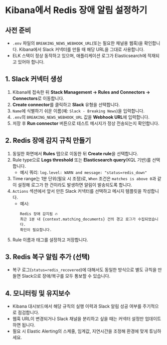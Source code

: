 # Kibana에서 Redis 장애 알림 설정하기

## 사전 준비
- `.env` 파일의 `BREAKING_NEWS_WEBHOOK_URL`(또는 필요한 채널용 웹훅)을 확인합니다. Kibana에서 Slack 커넥터를 만들 때 해당 URL을 그대로 사용합니다.
- ELK 스택이 정상 동작하고 있으며, 애플리케이션 로그가 Elasticsearch에 적재되고 있어야 합니다.

## 1. Slack 커넥터 생성
1. Kibana에 접속한 뒤 **Stack Management → Rules and Connectors → Connectors**로 이동합니다.
2. **Create connector**를 클릭하고 **Slack** 유형을 선택합니다.
3. `Name`에 식별하기 쉬운 이름(예: `Slack - Breaking News`)을 입력합니다.
4. `.env`의 `BREAKING_NEWS_WEBHOOK_URL` 값을 **Webhook URL**에 입력합니다.
5. 저장 후 **Run connector** 버튼으로 테스트 메시지가 정상 전송되는지 확인합니다.

## 2. Redis 장애 감지 규칙 만들기
1. 동일한 화면에서 **Rules** 탭으로 이동한 뒤 **Create rule**을 선택합니다.
2. Rule type으로 **Logs threshold** 또는 **Elasticsearch query**(KQL 기반)를 선택합니다.
   - 예시 쿼리: `log.level: WARN and message: "status=redis_down"`
3. Time range는 1분 단위(필요 시 조정)로, `When` 조건은 `matches is above 0`과 같이 설정해 로그가 한 건이라도 발생하면 알림이 발송되도록 합니다.
4. `Actions` 섹션에서 앞서 만든 Slack 커넥터를 선택하고 메시지 템플릿을 작성합니다.
   - 예시:
     ```
     Redis 장애 감지됨 🔥
     최근 1분 내 {context.matching_documents} 건의 경고 로그가 수집되었습니다.
     확인이 필요합니다.
     ```
5. Rule 이름과 태그를 설정하고 저장합니다.

## 3. Redis 복구 알림 추가 (선택)
- 복구 로그(`status=redis_recovered`)에 대해서도 동일한 방식으로 별도 규칙을 만들면 Slack으로 장애/복구를 모두 통보할 수 있습니다.

## 4. 모니터링 및 유지보수
- Kibana 대시보드에서 해당 규칙의 실행 이력과 Slack 알림 성공 여부를 주기적으로 점검합니다.
- 웹훅 URL이 변경되거나 Slack 채널을 분리하고 싶을 때는 커넥터 설정만 업데이트하면 됩니다.
- 필요 시 Elastic Alerting의 스케줄, 임계값, 지연시간을 조정해 환경에 맞게 튜닝하세요.
